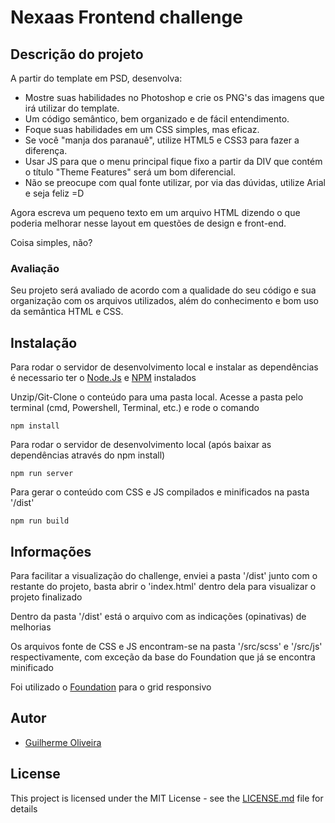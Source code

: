# Nexaas Frontend challenge

## Descrição do projeto

A partir do template em PSD, desenvolva:

- Mostre suas habilidades no Photoshop e crie os PNG's das imagens que irá utilizar do template.
- Um código semântico, bem organizado e de fácil entendimento.
- Foque suas habilidades em um CSS simples, mas eficaz.
- Se você "manja dos paranauê", utilize HTML5 e CSS3 para fazer a diferença. 
- Usar JS para que o menu principal fique fixo a partir da DIV que contém o título "Theme Features" será um bom diferencial.
- Não se preocupe com qual fonte utilizar, por via das dúvidas, utilize Arial e seja feliz =D

Agora escreva um pequeno texto em um arquivo HTML dizendo o que poderia melhorar nesse layout em questões de design e front-end.

Coisa simples, não?

### Avaliação

Seu projeto será avaliado de acordo com a qualidade do seu código e sua organização com os arquivos utilizados, além do conhecimento e bom uso da semântica HTML e CSS.

## Instalação

Para rodar o servidor de desenvolvimento local e instalar as dependências é necessario ter o [Node.Js](https://nodejs.org/en/) e [NPM](https://www.npmjs.com/) instalados

Unzip/Git-Clone o conteúdo para uma pasta local. Acesse a pasta pelo terminal (cmd, Powershell, Terminal, etc.) e rode o comando

```
npm install
```

Para rodar o servidor de desenvolvimento local (após baixar as dependências através do npm install)

```
npm run server
```

Para gerar o conteúdo com CSS e JS compilados e minificados na pasta '/dist'

```
npm run build
```

## Informações

Para facilitar a visualização do challenge, enviei a pasta '/dist' junto com o restante do projeto, basta abrir o 'index.html' dentro dela para visualizar o projeto finalizado

Dentro da pasta '/dist' está o arquivo com as indicações (opinativas) de melhorias

Os arquivos fonte de CSS e JS encontram-se na pasta '/src/scss' e '/src/js' respectivamente, com exceção da base do Foundation que já se encontra minificado

Foi utilizado o [Foundation](https://foundation.zurb.com/) para o grid responsivo

## Autor

* [Guilherme Oliveira](https://github.com/guibfo)

## License

This project is licensed under the MIT License - see the [LICENSE.md](LICENSE.md) file for details
